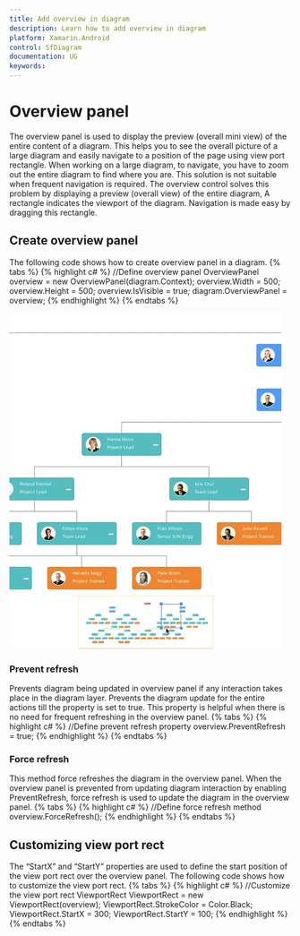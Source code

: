 ```yaml
---
title: Add overview in diagram 
description: Learn how to add overview in diagram 
platform: Xamarin.Android
control: SfDiagram
documentation: UG
keywords: 
---
```

# Overview panel
The overview panel is used to display the preview (overall mini view) of the entire content of a diagram. This helps you to see the overall picture of a large diagram and easily navigate to a position of the page using view port rectangle.
When working on a large diagram, to navigate, you have to zoom out the entire diagram to find where you are. This solution is not suitable when frequent navigation is required.
The overview control solves this problem by displaying a preview (overall view) of the entire diagram, A rectangle indicates the viewport of the diagram. Navigation is made easy by dragging this rectangle. 

## Create overview panel 
The following code shows how to create overview panel in a diagram.
{% tabs %}
{% highlight c# %}
//Define overview panel 
OverviewPanel overview = new OverviewPanel(diagram.Context);
overview.Width = 500;
overview.Height = 500;
overview.IsVisible = true;
diagram.OverviewPanel = overview;
{% endhighlight %}
{% endtabs %}
 
![overview](OverviewPanel_images/OverviewPanel.gif)

### Prevent refresh
Prevents diagram being updated in overview panel if any interaction takes place in the diagram layer. Prevents the diagram update for the entire actions till the property is set to true. This property is helpful when there is no need for frequent refreshing in the overview panel.
{% tabs %}
{% highlight c# %}
//Define prevent refresh property 
   overview.PreventRefresh = true;
{% endhighlight %}
{% endtabs %}

### Force refresh 
This method force refreshes the diagram in the overview panel. When the overview panel is prevented from updating diagram interaction by enabling PreventRefresh, force refresh is used to update the diagram in the overview panel. 
{% tabs %}
{% highlight c# %}
  //Define force refresh method 
   overview.ForceRefresh();
{% endhighlight %}
{% endtabs %}

## Customizing view port rect 
The “StartX” and “StartY” properties are used to define the start position of the view port rect over the overview panel. The following code shows how to customize the view port rect.
{% tabs %}
{% highlight c# %}
 //Customize the view port rect 
  ViewportRect ViewportRect = new ViewportRect(overview);
  ViewportRect.StrokeColor = Color.Black;
  ViewportRect.StartX = 300;
  ViewportRect.StartY = 100;
{% endhighlight %}
{% endtabs %}


